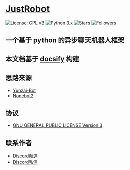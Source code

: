 # [JustRobot](https://github.com/justrobot-team/justrobot)

[![License: GPL v3](https://img.shields.io/badge/License-GPL%20v3-blue.svg)](https://www.gnu.org/licenses/gpl-3.0)
[![Python 3.x](https://img.shields.io/badge/Python-3.x-blue.svg)](https://www.python.org/)
[![Stars](https://img.shields.io/github/stars/justrobot-team/justrobot.svg?style=social&label=Stars)]()
[![Followers](https://img.shields.io/github/followers/justrobot-team.svg?style=social&label=Follow)]()

## 一个基于 python 的异步聊天机器人框架

## 本文档基于 [docsify](https://docsify.js.org) 构建

## 思路来源
* [Yunzai-Bot](https://github.com/yhArcadia/Yunzai-Bot-plugins-index)
* [Nonebot2](https://github.com/nonebot/nonebot2)

## 协议
* [GNU GENERAL PUBLIC LICENSE Version 3](https://github.com/oldcitynight/justrobot/blob/main/LICENSE)

## 联系作者
* [Discord频道](https://discord.gg/H3yCw7fuHw)
* [Discord私信](https://discord.com/invite/QennzhNb)
